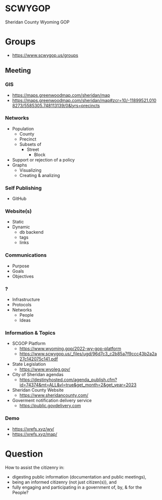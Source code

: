 # SCWYGOP
Sheridan County Wyoming GOP

# Groups
- https://www.scwygop.us/groups

## Meeting

### GIS
- https://maps.greenwoodmap.com/sheridan/map
- https://maps.greenwoodmap.com/sheridan/map#zcr=10/-11899521.0108273/5585305.748113139/0&lyrs=precincts

### Networks
- Population
  - County
  - Precinct
  - Subsets of
    - Street  
      - Block 
- Support or rejection of a policy
- Graphs
  - Visualizing
  - Creating & analizing 

### Self Publishing
- GitHub

### Website(s)
- Static
- Dynamic
  - db backend
  - tags
  - links 

### Communications
- Purpose
- Goals
- Objectives

### ?
- Infrastructure
- Protocols
- Networks
  - People
  - Ideas
 
### Information & Topics
- SCGOP Platform
  - https://www.wyoming.gop/2022-wy-gop-platform
  - https://www.scwygop.us/_files/ugd/96d7c3_c2b85a7f9ccc43b2a2a27c142075c141.pdf
- State Legislation 
  - https://www.wyoleg.gov/
- City of Sheridan agendas
  - https://destinyhosted.com/agenda_publish.cfm?id=74374&mt=ALL&vl=true&get_month=2&get_year=2023
- Sheridan County Website
  - https://www.sheridancounty.com/
- Goverment notification delivery service
  - https://public.govdelivery.com

### Demo
- https://xrefs.xyz/wy/
- https://xrefs.xyz/map/


# Question
How to assist the citizenry in: 
- digesting public information (documentation and public meetings),
- being an informed citizenry (not just citizen(s)), and
- fully engaging and participating in a government of, by, & for the People?
 
